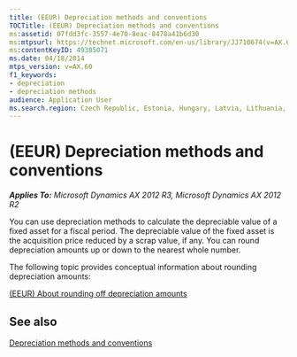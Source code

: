 ```yaml
---
title: (EEUR) Depreciation methods and conventions
TOCTitle: (EEUR) Depreciation methods and conventions
ms:assetid: 07fdd3fc-3557-4e70-8eac-8478a41b6d30
ms:mtpsurl: https://technet.microsoft.com/en-us/library/JJ710674(v=AX.60)
ms:contentKeyID: 49385071
ms.date: 04/18/2014
mtps_version: v=AX.60
f1_keywords:
- depreciation
- depreciation methods
audience: Application User
ms.search.region: Czech Republic, Estonia, Hungary, Latvia, Lithuania, Poland, Russia
---
```


# (EEUR) Depreciation methods and conventions 


_**Applies To:** Microsoft Dynamics AX 2012 R3, Microsoft Dynamics AX 2012 R2_

You can use depreciation methods to calculate the depreciable value of a fixed asset for a fiscal period. The depreciable value of the fixed asset is the acquisition price reduced by a scrap value, if any. You can round depreciation amounts up or down to the nearest whole number.

The following topic provides conceptual information about rounding depreciation amounts:

[(EEUR) About rounding off depreciation amounts](eeur-about-rounding-off-depreciation-amounts.md)

## See also

[Depreciation methods and conventions](depreciation-methods-and-conventions.md)

  


